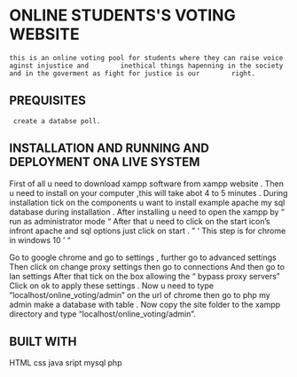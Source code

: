 # ONLINE  STUDENTS'S VOTING WEBSITE
   
    this is an online voting pool for students where they can raise voice aginst injustice and        inethical things hapenning in the society and in the goverment as fight for justice is our        right.
    
   ## PREQUISITES
     create a databse poll.
     
   ## INSTALLATION AND RUNNING AND DEPLOYMENT ONA LIVE SYSTEM
     
  First of all u need to download xampp software from xampp website .
Then u need to install on your computer ,this will take abot 4 to 5 minutes .
During installation tick on the components u want to install example apache my sql database during installation .
After installing u need to open the xampp by “ run as administrator mode “
After that u need to click on the start icon’s infront apache and sql options just click on start .
” ‘ This step is for chrome in windows 10 ’ “

Go to google chrome and go to settings , further go to advanced settings
Then click on change proxy settings then go to connections And then go to lan settings
After that tick on the box allowing the “ bypass proxy servers”
Click on ok to apply these settings .
Now u need to type “localhost/online_voting/admin” on the url of chrome then go to php my admin make a database with table .
Now copy the site folder to the xampp directory and type “localhost/online_voting/admin”.

## BUILT WITH
HTML
css
java sript
mysql
php
